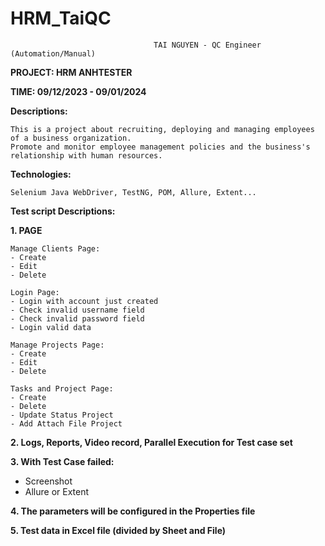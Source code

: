 # HRM_TaiQC
                                    TAI NGUYEN - QC Engineer (Automation/Manual)
**PROJECT: HRM ANHTESTER**

**TIME: 09/12/2023 - 09/01/2024**

**Descriptions:**

	This is a project about recruiting, deploying and managing employees of a business organization. 
	Promote and monitor employee management policies and the business's relationship with human resources.

**Technologies:**

	Selenium Java WebDriver, TestNG, POM, Allure, Extent...

**Test script Descriptions:**

**1. PAGE**

    Manage Clients Page:
    - Create
    - Edit
    - Delete
  
    Login Page:
    - Login with account just created
    - Check invalid username field
    - Check invalid password field
    - Login valid data

    Manage Projects Page:
    - Create
    - Edit
    - Delete
  
    Tasks and Project Page: 
    - Create
    - Delete 
    - Update Status Project 
    - Add Attach File Project

**2. Logs, Reports, Video record, Parallel Execution for Test case set**

**3. With Test Case failed:**
  - Screenshot
  - Allure or Extent
  
**4. The parameters will be configured in the Properties file**

**5. Test data in Excel file (divided by Sheet and File)**
